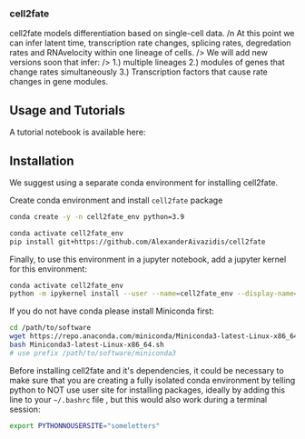 ### cell2fate

cell2fate models differentiation based on single-cell data. /n
At this point we can infer latent time, transcription rate changes, splicing rates, degredation rates and RNAvelocity within one lineage of cells. />
We will add new versions soon that infer: />
1.) multiple lineages
2.) modules of genes that change rates simultaneously
3.) Transcription factors that cause rate changes in gene modules.

## Usage and Tutorials

A tutorial notebook is available here:

## Installation

We suggest using a separate conda environment for installing cell2fate.

Create conda environment and install `cell2fate` package

```bash
conda create -y -n cell2fate_env python=3.9

conda activate cell2fate_env
pip install git+https://github.com/AlexanderAivazidis/cell2fate
```

Finally, to use this environment in a jupyter notebook, add a jupyter kernel for this environment:

```bash
conda activate cell2fate_env
python -m ipykernel install --user --name=cell2fate_env --display-name='Environment (cell2fate_env)'
```

If you do not have conda please install Miniconda first:

```bash
cd /path/to/software
wget https://repo.anaconda.com/miniconda/Miniconda3-latest-Linux-x86_64.sh
bash Miniconda3-latest-Linux-x86_64.sh
# use prefix /path/to/software/miniconda3
```

Before installing cell2fate and it's dependencies, it could be necessary to make sure that you are creating a fully isolated conda environment by telling python to NOT use user site for installing packages, ideally by adding this line to your `~/.bashrc` file , but this would also work during a terminal session:

```bash
export PYTHONNOUSERSITE="someletters"
```
